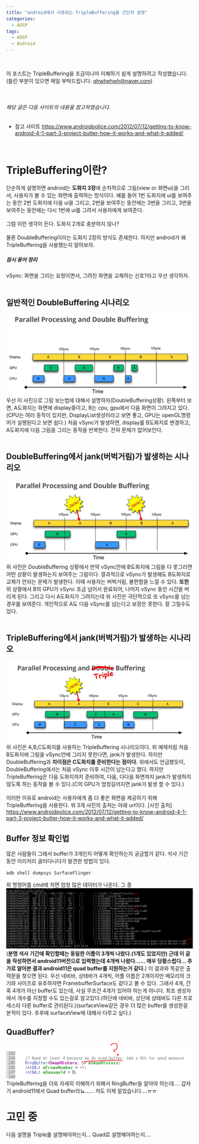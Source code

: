 ```yaml
---
title: "android에서 사용되는 TripleBuffering을 간단히 설명"
categories:
  - AOSP
tags:
  - AOSP
  - Android
---
```


<br>

이 포스트는 TripleBuffering을 조금이나마 이해하기 쉽게 설명하려고 작성했습니다.
(틀린 부분이 있으면 메일 부탁드립니다. qhwhehwh@naver.com)

<br>

###### 해당 글은 다음 사이트의 내용을 참고하였습니다. 
* 참고 사이트 <https://www.androidpolice.com/2012/07/12/getting-to-know-android-4-1-part-3-project-butter-how-it-works-and-what-it-added/>

<br>

# TripleBuffering이란?
단순하게 설명하면 android는 **도화지 3장**에 순차적으로 그림(view or 화면ui)을 그리서, 사용자가 볼 수 있는 화면에 출력하는 방식이다. 예를 들어 1번 도화지에 ui를 보여주는 동안 2번 도화지에 다음 ui을 그리고, 2번을 보여주는 동안에는 3번을 그리고, 3번을 보여주는 동안에는 다시 1번에 ui를 그려서 사용자에게 보여준다.
<br><br>
그럼 이런 생각이 든다. 도화지 2개로 충분하지 않나?
<br><br>
물론 DoubleBuffering이라는 도화지 2장의 방식도 존재한다. 하지만 android가 왜 TripleBuffering을 사용했는지 알아보자.
<br>
##### 잠시 용어 정리
vSync: 화면을 그리는 요청이면서, 그려진 화면을 교체하는 신호?라고 우선 생각하자.
<br><br>
## 일반적인 DoubleBuffering 시나리오
![일반적인doubleBuffering](/assets/images/post5/image1.PNG)
<br>
우선 이 사진으로 그림 보는법에 대해서 설명하자(DoubleBuffering상황). 왼쪽부터 보면, A도화지는 화면에 display중이고, B는 cpu, gpu에서 다음 화면이 그려지고 있다.(CPU는 여러 동작이 있지만, DisplayList생성이라고 보면 좋고, GPU는 openGL명령어가 실행된다고 보면 쉽다.) 처음 vSync가 발생하면, display를 B도화지로 변경하고, A도화지에 다음 그림을 그리는 동작을 반복한다. 전혀 문제가 없어보인다.
<br><br>
## DoubleBuffering에서 jank(버벅거림)가 발생하는 시나리오
![JankDoubleBuffering](/assets/images/post5/image2.PNG)
<br>
위 사진은 DoubleBuffering 상황에서 만약 vSync안에 B도화지에 그림을 다 못그리면 어떤 상황이 발생하는지 보여주는 그림이다. 결과적으로 vSync가 발생해도 B도화지로 교체가 안되는 문제가 발생한다. 이때 사용자는 버벅거림, 불편함을 느낄 수 있다. **또한** 위 상황에서 B의 GPU가 vSync 조금 넘어서 완료되어, 나머지 vSync 동안 시간을 버리게 된다. 그리고 다시 A도화지가 그려지는데 위 사진은 극단적으로 또 vSync를 넘는 경우를 보여준다. 개인적으로 A도 다음 vSync를 넘는다고 보장은 못한다. 잘 그릴수도 있다.
<br><br>
## TripleBuffering에서 jank(버벅거림)가 발생하는 시나리오
![JankTripleBuffering](/assets/images/post5/image3.PNG)
<br>
위 사진은 A,B,C도화지를 사용하는 TripleBuffering 시나리오이다. 위 예제처럼 처음 B도화지에 그림을 vSync안에 그리지 못한다면, jank가 발생한다. 하지만 DoubleBuffering과 **차이점은 C도화지를 준비한다는 점이다.** 위에서도 언급했듯이, DoubleBuffering에서는 처음 vSync 이후 시간이 남는다고 했다. 하지만 TripleBuffering은 다음 도화지까지 준비하여, 다음, 다다음 화면까지 jank가 발생하지 않도록 하는 동작을 볼 수 있다.(C의 GPU가 엄청길어지면 jank가 발생 할 수 있다.)
<br><br>
이러한 이유로 android는 사용자에게 좀 더 좋은 화면을 제공하기 위해 TripleBuffering을 사용한다. 위 3개 사진의 출처는 아래 url이다.
[사진 출처] <https://www.androidpolice.com/2012/07/12/getting-to-know-android-4-1-part-3-project-butter-how-it-works-and-what-it-added/>

## Buffer 정보 확인법
많은 사람들이 그래서 buffer가 3개인지 어떻게 확인하는지 궁금할거 같다. 석사 기간 동안 이리저리 굴러다니다가 발견한 방법이 있다.
```
adb shell dumpsys SurfaceFlinger
```
위 명령어를 cmd에 치면 엄청 많은 데이터가 나온다. 그 중
![dumpsys](/assets/images/post5/image4.PNG)
<br>
(**분명 석사 기간에 확인할때는 동일한 이름이 3개씩 나왔다.(1개도 있었지만) 근데 이 글을 작성하면서 android11버전으로 입력했는데 4개씩 나왔다...... 매우 당황스럽다... 추가로 알아본 결과 android11은 quad buffer를 지원하는거 같다.**)
이 결과와 똑같은 출력문을 찾으면 된다. 우선 네비바, 상태바가 4개씩, 어플 이름은 2개이지만 메모리의 크기와 사이즈로 유추하자면 FramebufferSurface도 같다고 볼 수 있다. 그래서 4개, 간혹 4개가 아닌 buffer도 있는데, 사실 무조건 4개가 있어야 하는게 아니다. 최조 생성자에서 개수를 지정할 수도 있는걸로 알고있다.(하단에 네비바, 상단에 상태바도 다른 프로세스라 다른 buffer로 관리된다.)(surfaceView같은 경우 더 많은 buffer를 생성한걸 본적이 있다. 추후에 surfaceView에 대해서 다루고 싶다.)

## QuadBuffer?
![quadBuffer](/assets/images/post5/image5.PNG)
TripleBuffering을 더욱 자세히 이해하기 위해서 RingBuffer을 알아야 하는데.... 갑자기 android11에서 Quad buffer라뇨...... 저도 이제 알았습니다....ㅠㅠ

# 고민 중
다음 설명을 Triple롤 설명해야하는지... Quad로 설명해야하는지....